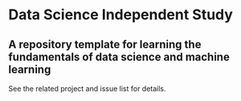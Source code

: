 # Data Science Independent Study
## A repository template for learning the fundamentals of data science and machine learning
See the related project and issue list for details.

